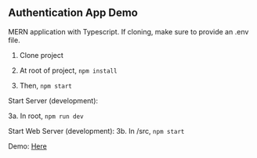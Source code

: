 ## Authentication App Demo

MERN application with Typescript.
If cloning, make sure to provide an .env file. 

1. Clone project

2. At root of project, `npm install`

3. Then, `npm start`

Start Server (development):

3a. In root, `npm run dev`

Start Web Server (development):
3b. In /src, `npm start`

Demo: [Here](https://authentication-project-bykevin.herokuapp.com)
